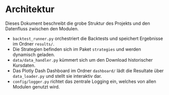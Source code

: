# Architektur

Dieses Dokument beschreibt die grobe Struktur des Projekts und den Datenfluss zwischen den Modulen.

* `backtest_runner.py` orchestriert die Backtests und speichert Ergebnisse im Ordner `results/`.
* Die Strategien befinden sich im Paket `strategies` und werden dynamisch geladen.
* `data/data_handler.py` kümmert sich um den Download historischer Kursdaten.
* Das Plotly Dash Dashboard im Ordner `dashboard/` lädt die Resultate über `data_loader.py` und stellt sie interaktiv dar.
* `config/logger.py` richtet das zentrale Logging ein, welches von allen Modulen genutzt wird.

